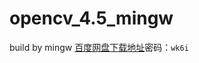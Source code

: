 # opencv_4.5_mingw
build by mingw
[百度网盘下载地址](https://pan.baidu.com/s/19oGGwNe4bfZlDoYC1mfXww)密码：`wk6i`

